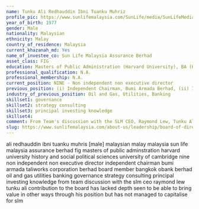 ```yaml
---
name: Tunku Ali Redhauddin Ibni Tuanku Muhriz
profile_pic: https://www.sunlifemalaysia.com/SunLife/media/SunLifeMedia/AboutUs/Leadership/Board-of-Directors/Sun-Life-Malaysia-Assurance-Berhad/Tunku-Ali-Redhauddin-Ibni-Tuanku-Muhriz.png?ext=.png
year_of_birth: 1977
gender: Male
nationality: Malaysian 
ethnicity: Malay
country_of_residence: Malaysia
current_khazanah_md: Yes
name_of_investee_co: Sun Life Malaysia Assurance Berhad
asset_class: FIG
education: Masters of Public Administration (Harvard University), BA (Hons) in History and Social & Political Sciences (University of Cambridge)
professional_qualification: N.A.
professional_membership: N.A.
current_position: NINE - Non independent non executive director
previous_position: (i) Independent Chairman, Bumi Armada Berhad, (ii) Independent Chairman, Taliworks Corporation Berhad, (iii) Board member, Bangkok Bank Berhad
industry_of_previous_position: Oil and Gas, Utilities, Banking
skillset1: governance
skillset2: strategy consulting
skillset3: principal investing knowledge
skillset4: 
comment: From Team's discussion with the SLM CEO, Raymond Lew, Tunku Ali’s contribution to the board has lacked depth. Tunku Ali is seen to be able to bring value in other ways through his position, but has not managed to capitalise on this for SLM to-date.
slug: https://www.sunlifemalaysia.com/about-us/leadership/board-of-directors/y-a-m-tunku-ali-redhauddin-ibni-tuanku-muhriz/
---
```


ali redhauddin ibni tuanku muhris [male] malaysian malay malaysia sun life malaysia assurance berhad fig masters of public adminstration harvard university history and social political sciences university of cambridge nine non independent non executive director independent chairman bumi armada taliworks corporation berhad board member bangkok obank berhad oil and gas utilities banking governance strategy consulting principal investing knowledge from team discussion with the slm ceo raymond lew tunku ali contribution to the board has lacked depth seen to be able to bring value in other ways through his position but has not managed to capitalise for slm